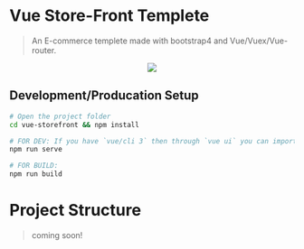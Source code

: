 # Vue Store-Front Templete

> An E-commerce templete made with bootstrap4
> and Vue/Vuex/Vue-router.


<p align="center">
  <img src="https://i.imgur.com/LMRIylM.png">
</p>

## Development/Producation Setup

``` bash
# Open the project folder
cd vue-storefront && npm install

# FOR DEV: If you have `vue/cli 3` then through `vue ui` you can import the file and serve it. else 
npm run serve

# FOR BUILD: 
npm run build
```

# Project Structure 

>coming soon!
